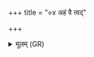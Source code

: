 +++
title = "०४ अहं वै त्वद्"

+++
<details><summary>मूलम् (GR)</summary>

अहं वै त्वद् उत्तरास्म्य्  
अध त्वम् उपधिर् मम ।  
सं नौ बध्नामि संबन्धनेन  
यथासावाविचर्त्याव्  
आ मृत्योर् आ परावतः ॥
</details>